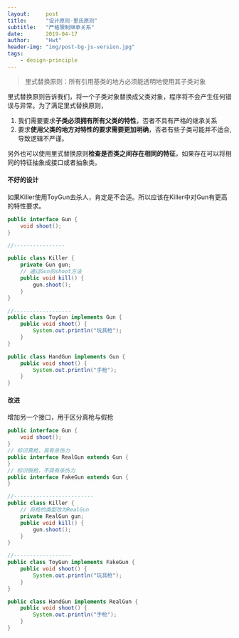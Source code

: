 ```yaml
---
layout:     post
title:      "设计原则-里氏原则"
subtitle:   "严格限制继承关系"
date:       2019-04-17
author:     "Hwt"
header-img: "img/post-bg-js-version.jpg"
tags:
    - design-principle
---
```


> 里式替换原则：所有引用基类的地方必须能透明地使用其子类对象

里式替换原则告诉我们，将一个子类对象替换成父类对象，程序将不会产生任何错误与异常。为了满足里式替换原则，
1. 我们需要要求**子类必须拥有所有父类的特性**，否者不具有严格的继承关系
2. 要求**使用父类的地方对特性的要求需要更加明确**，否者有些子类可能并不适合,导致逻辑不严谨。


另外也可以使用里式替换原则**检查是否类之间存在相同的特征**，如果存在可以将相同的特征抽象成接口或者抽象类。

#### 不好的设计
如果Killer使用ToyGun去杀人，肯定是不合适。所以应该在Killer中对Gun有更高的特性要求。
```java
public interface Gun {
    void shoot();
}

//----------------

public class Killer {
    private Gun gun;
    // 通过Gun的shoot方法
    public void kill() {
        gun.shoot();
    }
}

//------------------
public class ToyGun implements Gun {
    public void shoot() {
        System.out.println("玩具枪");
    }
}

public class HandGun implements Gun {
    public void shoot() {
        System.out.println("手枪");
    }
}

```


#### 改进
增加另一个接口，用于区分真枪与假枪

```java
public interface Gun {
    void shoot();
}
// 标识真枪，具有杀伤力
public interface RealGun extends Gun {
}
// 标识假枪，不具有杀伤力
public interface FakeGun extends Gun {
}

//-------------------------
public class Killer {
    // 将枪的类型改为RealGun
    private RealGun gun;
    public void kill() {
        gun.shoot();
    }
}

//------------------
public class ToyGun implements FakeGun {
    public void shoot() {
        System.out.println("玩具枪");
    }
}

public class HandGun implements RealGun {
    public void shoot() {
        System.out.println("手枪");
    }
}

```
